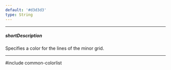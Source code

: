 ```yaml
---
default: '#d3d3d3'
type: String
---
```

---
##### shortDescription
Specifies a color for the lines of the minor grid.

---
#include common-colorlist